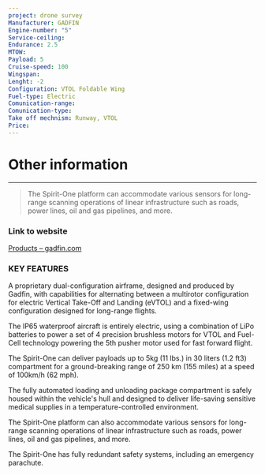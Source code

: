 ```yaml
---
project: drone survey
Manufacturer: GADFIN
Engine-number: "5"
Service-ceiling: 
Endurance: 2.5
MTOW: 
Payload: 5
Cruise-speed: 100
Wingspan: 
Lenght: -2
Configuration: VTOL Foldable Wing
Fuel-type: Electric
Comunication-range: 
Comunication-type: 
Take off mechnism: Runway, VTOL
Price:
---
```

# Other information
---
>The Spirit-One platform can accommodate various sensors for long-range scanning operations of linear infrastructure such as roads, power lines, oil and gas pipelines, and more.
### Link to website
[Products – gadfin.com](https://www.gadfin.com/products/)
### KEY FEATURES  
A proprietary dual-configuration airframe, designed and produced by Gadfin, with capabilities for alternating between a multirotor configuration for electric Vertical Take-Off and Landing (eVTOL) and a fixed-wing configuration designed for long-range flights.

The IP65 waterproof aircraft is entirely electric, using a combination of LiPo batteries to power a set of 4 precision brushless motors for VTOL and Fuel-Cell technology powering the 5th pusher motor used for fast forward flight.

The Spirit-One can deliver payloads up to 5kg (11 lbs.) in 30 liters (1.2 ft3) compartment for a ground-breaking range of 250 km (155 miles) at a speed of 100km/h (62 mph).

The fully automated loading and unloading package compartment is safely housed within the vehicle's hull and designed to deliver life-saving sensitive medical supplies in a temperature-controlled environment.

The Spirit-One platform can also accommodate various sensors for long-range scanning operations of linear infrastructure such as roads, power lines, oil and gas pipelines, and more.

The Spirit-One has fully redundant safety systems, including an emergency parachute.